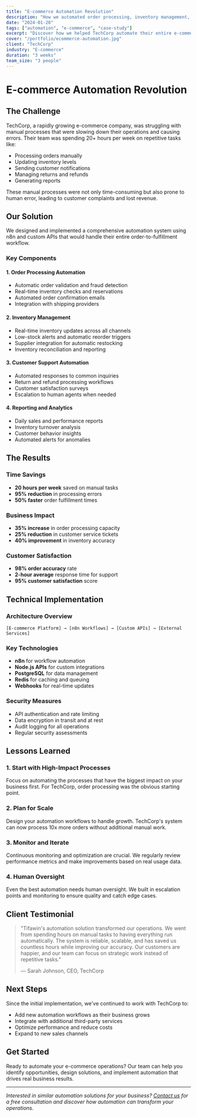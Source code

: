 ```yaml
---
title: "E-commerce Automation Revolution"
description: "How we automated order processing, inventory management, and customer support for a growing e-commerce business."
date: "2024-01-20"
tags: ["automation", "e-commerce", "case-study"]
excerpt: "Discover how we helped TechCorp automate their entire e-commerce workflow, saving 20 hours per week and reducing errors by 95%."
cover: "/portfolio/ecommerce-automation.jpg"
client: "TechCorp"
industry: "E-commerce"
duration: "3 weeks"
team_size: "3 people"
---
```


# E-commerce Automation Revolution

## The Challenge

TechCorp, a rapidly growing e-commerce company, was struggling with manual processes that were slowing down their operations and causing errors. Their team was spending 20+ hours per week on repetitive tasks like:

- Processing orders manually
- Updating inventory levels
- Sending customer notifications
- Managing returns and refunds
- Generating reports

These manual processes were not only time-consuming but also prone to human error, leading to customer complaints and lost revenue.

## Our Solution

We designed and implemented a comprehensive automation system using n8n and custom APIs that would handle their entire order-to-fulfillment workflow.

### Key Components

#### 1. Order Processing Automation
- Automatic order validation and fraud detection
- Real-time inventory checks and reservations
- Automated order confirmation emails
- Integration with shipping providers

#### 2. Inventory Management
- Real-time inventory updates across all channels
- Low-stock alerts and automatic reorder triggers
- Supplier integration for automatic restocking
- Inventory reconciliation and reporting

#### 3. Customer Support Automation
- Automated responses to common inquiries
- Return and refund processing workflows
- Customer satisfaction surveys
- Escalation to human agents when needed

#### 4. Reporting and Analytics
- Daily sales and performance reports
- Inventory turnover analysis
- Customer behavior insights
- Automated alerts for anomalies

## The Results

### Time Savings
- **20 hours per week** saved on manual tasks
- **95% reduction** in processing errors
- **50% faster** order fulfillment times

### Business Impact
- **35% increase** in order processing capacity
- **25% reduction** in customer service tickets
- **40% improvement** in inventory accuracy

### Customer Satisfaction
- **98% order accuracy** rate
- **2-hour average** response time for support
- **95% customer satisfaction** score

## Technical Implementation

### Architecture Overview
```
[E-commerce Platform] → [n8n Workflows] → [Custom APIs] → [External Services]
```

### Key Technologies
- **n8n** for workflow automation
- **Node.js APIs** for custom integrations
- **PostgreSQL** for data management
- **Redis** for caching and queuing
- **Webhooks** for real-time updates

### Security Measures
- API authentication and rate limiting
- Data encryption in transit and at rest
- Audit logging for all operations
- Regular security assessments

## Lessons Learned

### 1. Start with High-Impact Processes
Focus on automating the processes that have the biggest impact on your business first. For TechCorp, order processing was the obvious starting point.

### 2. Plan for Scale
Design your automation workflows to handle growth. TechCorp's system can now process 10x more orders without additional manual work.

### 3. Monitor and Iterate
Continuous monitoring and optimization are crucial. We regularly review performance metrics and make improvements based on real usage data.

### 4. Human Oversight
Even the best automation needs human oversight. We built in escalation points and monitoring to ensure quality and catch edge cases.

## Client Testimonial

> "Tifawin's automation solution transformed our operations. We went from spending hours on manual tasks to having everything run automatically. The system is reliable, scalable, and has saved us countless hours while improving our accuracy. Our customers are happier, and our team can focus on strategic work instead of repetitive tasks."
> 
> — Sarah Johnson, CEO, TechCorp

## Next Steps

Since the initial implementation, we've continued to work with TechCorp to:
- Add new automation workflows as their business grows
- Integrate with additional third-party services
- Optimize performance and reduce costs
- Expand to new sales channels

## Get Started

Ready to automate your e-commerce operations? Our team can help you identify opportunities, design solutions, and implement automation that drives real business results.

---

*Interested in similar automation solutions for your business? [Contact us](/contact) for a free consultation and discover how automation can transform your operations.*
